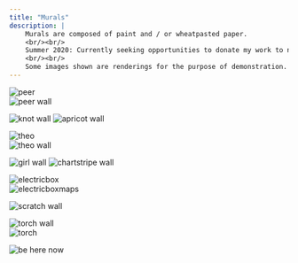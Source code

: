 ```yaml
---
title: "Murals"
description: |
    Murals are composed of paint and / or wheatpasted paper.
    <br/><br/>
    Summer 2020: Currently seeking opportunities to donate my work to non-profits. Especially in the format of public murals / paintings. Please e-mail me armentajames (at) gmail.com for more information.
    <br/><br/>
    Some images shown are renderings for the purpose of demonstration.
---
```


<div class="row">
    <div class="column">
        <img alt="peer" src="./images/peer.jpg" />
    </div>
    <div class="column">
        <img alt="peer wall" src="./images/peer_wall.jpg" />
    </div>
</div>

![knot wall](./images/knot_wall.jpg)
![apricot wall](./images/apricot.jpg)

<div class="row">
    <div class="column">
        <img alt="theo" src="./images/theo.jpg" />
    </div>
    <div class="column">
        <img alt="theo wall" src="./images/theo_wall.jpg" />
    </div>
</div>

![girl wall](./images/girl.jpg)
![chartstripe wall](./images/chartstripe_wall.jpg)

<div class="row">
    <div class="column">
        <img alt="electricbox" src="./images/electricbox.gif" />
    </div>
    <div class="column">
        <img alt="electricboxmaps" src="./images/electricbox_maps.jpg" />
    </div>
</div>

![scratch wall](./images/scratch_wall.jpg)

<div class="row">
    <div class="column">
        <img alt="torch wall" src="./images/torch_wall.jpg" />
    </div>
    <div class="column">
        <img alt="torch" src="./images/torch.jpg" />
    </div>
</div>

![be here now](./images/beherenowwall.jpg)
